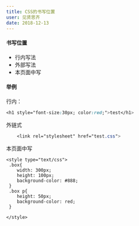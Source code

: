 ```yaml
---
title: CSS的书写位置
user: 见贤思齐
date: 2018-12-13
---
```


#### 书写位置

 - 行内写法
 - 外部写法
 - 本页面中写

#### 举例

行内：
``` css
<h1 style="font-size:30px; color:red;">test</h1>
```
外链式
```css
	<link rel="stylesheet" href="test.css">
```
本页面中写
```
<style type="text/css">
 .box{
	width: 300px;
	height: 100px;
	background-color: #888;
 }
 .box p{
	height: 50px;
	background-color: red;
 }

</style>
```
